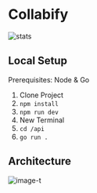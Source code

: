 # Collabify

![stats](https://user-images.githubusercontent.com/43486503/208259753-cb9306b5-b8b4-415c-90fb-bc329fbb8d85.png)

## Local Setup
Prerequisites: Node & Go
1. Clone Project
2. ```npm install```
3. ```npm run dev```
4. New Terminal
5. ```cd /api```
7. ```go run .```

## Architecture

![image-t](https://user-images.githubusercontent.com/43486503/203198854-44e724ba-944c-45c9-a249-216dcbf7cff9.png)
